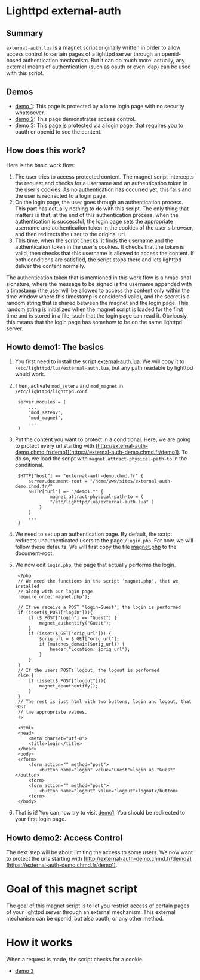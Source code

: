 Lighttpd external-auth
======================

Summary
-------

`external-auth.lua` is a magnet script originally written in order to
allow access control to certain pages of a lighttpd server through an
openid-based authentication mechanism. But it can do much more: actually,
any external means of authentication (such as oauth or even ldap) can be
used with this script.

Demos
-----
* [demo 1](/demo1): This page is protected by a lame login page with no
  security whatsoever.
* [demo 2](/demo2): This page demonstrates access control.
* [demo 3](/demo3): This page is protected via a login page, that requires
  you to oauth or openid to see the content.

How does this work?
-------------------
Here is the basic work flow:

1. The user tries to access protected content. The magnet script
   intercepts the request and checks for a username and an authentication
   token in the user's cookies. As no authentication has occurred yet, this
   fails and the user is redirected to a login page.
2. On the login page, the user goes through an authentication process.
   This part has actually nothing to do with this script. The only thing
   that matters is that, at the end of this authentication process, when
   the authentication is successful, the login page sets the appropriate
   username and authentication token in the cookies of the user's browser,
   and then redirects the user to the original url.
3. This time, when the script checks, it finds the username and the
   authentication token in the user's cookies. It checks that the token is
   valid, then checks that this username is allowed to access the content.
   If both conditions are satisfied, the script stops there and lets
   lighttpd deliver the content normally.

The authentication token that is mentioned in this work flow is a
hmac-sha1 signature, where the message to be signed is the username
appended with a timestamp (the user will be allowed to access the content
only within the time window where this timestamp is considered valid), and
the secret is a random string that is shared between the magnet and the
login page. This random string is initialized when the magnet script is
loaded for the first time and is stored in a file, such that the login
page can read it.  Obviously, this means that the login page has somehow
to be on the same lighttpd server.

Howto demo1: The basics
-----------------------

1. You first need to install the script
   [external-auth.lua](http://fix.me). We will copy it to
   `/etc/lighttpd/lua/external-auth.lua`, but any path readable by
   lighttpd would work.

2. Then, activate `mod_setenv` and `mod_magnet` in
   `/etc/lighttpd/lighttpd.conf`

        server.modules = (
            ...
            "mod_setenv",
            "mod_magnet",
            ...
        )

3. Put the content you want to protect in a conditional. Here, we are
   going to protect every url starting with
   [http://external-auth-demo.chmd.fr/demo1](https://external-auth-demo.chmd.fr/demo1).
   To do so, we load the script with `magnet.attract-physical-path-to` in
   the conditional.

        $HTTP["host"] == "external-auth-demo.chmd.fr" {
            server.document-root = "/home/www/sites/external-auth-demo.chmd.fr/"
            $HTTP["url"] =~ "/demo1.*" {
                    magnet.attract-physical-path-to = (
                    "/etc/lighttpd/lua/external-auth.lua" )
                }
            }
            ...
        }

4. We need to set up an authentication page. By default, the script
   redirects unauthenticated users to the page `/login.php`. For now, we
   will follow these defaults. We will first copy the file
   [magnet.php](http://fix.me) to the document-root.

5. We now edit `login.php`, the page that actually performs the login.

        <?php
        // We need the functions in the script 'magnet.php', that we installed
        // along with our login page
        require_once('magnet.php');
        
        // If we receive a POST "login=Guest", the login is performed
        if (isset($_POST["login"])){
            if ($_POST["login"] == "Guest") {
                magnet_authentify("Guest");
            }
            if (isset($_GET["orig_url"])) {
                $orig_url = $_GET["orig_url"];
                if (matches_domain($orig_url)) {
                    header("Location: $orig_url");
                }
            }
        }
        // If the users POSTs logout, the logout is performed
        else {
            if (isset($_POST["logout"])){
                magnet_deauthentify();
            }
        }
        // The rest is just html with two buttons, login and logout, that POST
        // the appropriate values.
        ?>
        
        <html>
        <head>
            <meta charset="utf-8">
            <title>login</title>
        </head>
        <body>
        </form>
            <form action="" method="post">
                <button name="login" value="Guest">login as "Guest"</button>
            <form>
            <form action="" method="post">
                <button name="logout" value="logout">logout</button>
            <form>
        </body>

6. That is it! You can now try to visit
   [demo1](https://external-auth-demo.chmd.fr/demo1). You should be
   redirected to your first login page.

Howto demo2: Access Control
---------------------------

The next step will be about limiting the access to some users. We now want
to protect the urls starting with
[http://external-auth-demo.chmd.fr/demo2](https://external-auth-demo.chmd.fr/demo1).







Goal of this magnet script
==========================

The goal of this magnet script is to let you restrict access of certain
pages of your lighttpd server through an external mechanism. This external
mechanism can be openid, but also oauth, or any other method.

How it works
============

When a request is made, the script checks for a cookie.



* [demo 3](/demo3)

